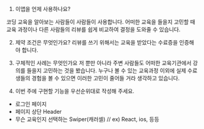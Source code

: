 1. 이앱을 언제 사용하나요?

  코딩 교육을 알아보는 사람들이 사람들이 사용합니다.
  어떠한 교육을 들을지 고민할 때 교육 과정이나 다른 사람들의 리뷰를 쉽게 비교하여 결정을 도와줄 수 있습니다.

2. 제약 조건은 무엇인가요?
  리뷰를 쓰기 위해서는 교육을 받았다는 수료증을 인증해야 합니다.
  

3. 구체적인 사례는 무엇인가요
  저 뿐만 아니라 주변 사람들도 어떠한 교육기관에서 강의를 들을지 고민하는 것을 봤습니다.
  누구나 볼 수 있는 교육과정 이외에 실제 수료생들의 경험을 볼 수 있으면 이러한 고민이 줄어들 거라 생각하고 있습니다.

4. 이번 주에 구현할 기능을 우선순위대로 작성해 주세요.
 - 로그인 페이지
 - 페이지 상단 Header
 - 무슨 교육인지 선택하는 Swiper(캐러셀) // ex) React, ios, 등등
